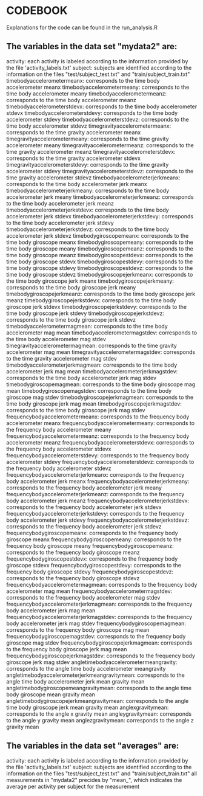 # CODEBOOK
Explanations for the code can be found in the run_analysis.R

## The variables in the data set "mydata2" are:
 activity: each activity is labeled according to the information provided by the file 'activity_labels.txt'
 subject: subjects are identified according to the information on the files "test/subject_test.txt" and "train/subject_train.txt"
 timebodyaccelerometermeanx: corresponds to the time body accelerometer meanx
 timebodyaccelerometermeany: corresponds to the time body accelerometer meany
 timebodyaccelerometermeanz: corresponds to the time body accelerometer meanz
 timebodyaccelerometerstdevx: corresponds to the time body accelerometer stdevx
 timebodyaccelerometerstdevy: corresponds to the time body accelerometer stdevy
 timebodyaccelerometerstdevz: corresponds to the time body accelerometer stdevz
 timegravityaccelerometermeanx: corresponds to the time gravity accelerometer meanx
 timegravityaccelerometermeany: corresponds to the time gravity accelerometer meany
 timegravityaccelerometermeanz: corresponds to the time gravity accelerometer meanz
 timegravityaccelerometerstdevx: corresponds to the time gravity accelerometer stdevx
 timegravityaccelerometerstdevy: corresponds to the time gravity accelerometer stdevy
 timegravityaccelerometerstdevz: corresponds to the time gravity accelerometer stdevz
 timebodyaccelerometerjerkmeanx: corresponds to the time body accelerometer jerk meanx
 timebodyaccelerometerjerkmeany: corresponds to the time body accelerometer jerk meany
 timebodyaccelerometerjerkmeanz: corresponds to the time body accelerometer jerk meanz
 timebodyaccelerometerjerkstdevx: corresponds to the time body accelerometer jerk stdevx
 timebodyaccelerometerjerkstdevy: corresponds to the time body accelerometer jerk stdevy
 timebodyaccelerometerjerkstdevz: corresponds to the time body accelerometer jerk stdevz
 timebodygiroscopemeanx: corresponds to the time body giroscope meanx
 timebodygiroscopemeany: corresponds to the time body giroscope meany
 timebodygiroscopemeanz: corresponds to the time body giroscope meanz
 timebodygiroscopestdevx: corresponds to the time body giroscope stdevx
 timebodygiroscopestdevy: corresponds to the time body giroscope stdevy
 timebodygiroscopestdevz: corresponds to the time body giroscope stdevz
 timebodygiroscopejerkmeanx: corresponds to the time body giroscope jerk meanx
 timebodygiroscopejerkmeany: corresponds to the time body giroscope jerk meany
 timebodygiroscopejerkmeanz: corresponds to the time body giroscope jerk meanz
 timebodygiroscopejerkstdevx: corresponds to the time body giroscope jerk stdevx
 timebodygiroscopejerkstdevy: corresponds to the time body giroscope jerk stdevy
 timebodygiroscopejerkstdevz: corresponds to the time body giroscope jerk stdevz
 timebodyaccelerometermagmean: corresponds to the time body accelerometer mag mean
 timebodyaccelerometermagstdev: corresponds to the time body accelerometer mag stdev
 timegravityaccelerometermagmean: corresponds to the time gravity accelerometer mag mean
 timegravityaccelerometermagstdev: corresponds to the time gravity accelerometer mag stdev
 timebodyaccelerometerjerkmagmean: corresponds to the time body accelerometer jerk mag mean
 timebodyaccelerometerjerkmagstdev: corresponds to the time body accelerometer jerk mag stdev
 timebodygiroscopemagmean: corresponds to the time body giroscope mag mean
 timebodygiroscopemagstdev: corresponds to the time body giroscope mag stdev
 timebodygiroscopejerkmagmean: corresponds to the time body giroscope jerk mag mean
 timebodygiroscopejerkmagstdev: corresponds to the time body giroscope jerk mag stdev
 frequencybodyaccelerometermeanx: corresponds to the frequency body accelerometer meanx
 frequencybodyaccelerometermeany: corresponds to the frequency body accelerometer meany
 frequencybodyaccelerometermeanz: corresponds to the frequency body accelerometer meanz
 frequencybodyaccelerometerstdevx: corresponds to the frequency body accelerometer stdevx
 frequencybodyaccelerometerstdevy: corresponds to the frequency body accelerometer stdevy
 frequencybodyaccelerometerstdevz: corresponds to the frequency body accelerometer stdevz
 frequencybodyaccelerometerjerkmeanx: corresponds to the frequency body accelerometer jerk meanx
 frequencybodyaccelerometerjerkmeany: corresponds to the frequency body accelerometer jerk meany
 frequencybodyaccelerometerjerkmeanz: corresponds to the frequency body accelerometer jerk meanz
 frequencybodyaccelerometerjerkstdevx: corresponds to the frequency body accelerometer jerk stdevx
 frequencybodyaccelerometerjerkstdevy: corresponds to the frequency body accelerometer jerk stdevy
 frequencybodyaccelerometerjerkstdevz: corresponds to the frequency body accelerometer jerk stdevz
 frequencybodygiroscopemeanx: corresponds to the frequency body giroscope meanx
 frequencybodygiroscopemeany: corresponds to the frequency body giroscope meany
 frequencybodygiroscopemeanz: corresponds to the frequency body giroscope meanz
 frequencybodygiroscopestdevx: corresponds to the frequency body giroscope stdevx
 frequencybodygiroscopestdevy: corresponds to the frequency body giroscope stdevy
 frequencybodygiroscopestdevz: corresponds to the frequency body giroscope stdevz
 frequencybodyaccelerometermagmean: corresponds to the frequency body accelerometer mag mean
 frequencybodyaccelerometermagstdev: corresponds to the frequency body accelerometer mag stdev
 frequencybodyaccelerometerjerkmagmean: corresponds to the frequency body accelerometer jerk mag mean
 frequencybodyaccelerometerjerkmagstdev: corresponds to the frequency body accelerometer jerk mag stdev
 frequencybodygiroscopemagmean: corresponds to the frequency body giroscope mag mean
 frequencybodygiroscopemagstdev: corresponds to the frequency body giroscope mag stdev
 frequencybodygiroscopejerkmagmean: corresponds to the frequency body giroscope jerk mag mean
 frequencybodygiroscopejerkmagstdev: corresponds to the frequency body giroscope jerk mag stdev
 angletimebodyaccelerometermeangravity: corresponds to the angle time body accelerometer meangravity
 angletimebodyaccelerometerjerkmeangravitymean: corresponds to the angle time body accelerometer jerk mean gravity mean
 angletimebodygiroscopemeangravitymean: corresponds to the angle time body giroscope mean gravity mean
 angletimebodygiroscopejerkmeangravitymean: corresponds to the angle time body giroscope jerk mean gravity mean
 anglexgravitymean: corresponds to the angle x gravity mean
 angleygravitymean: corresponds to the angle y gravity mean
 anglezgravitymean: corresponds to the angle z gravity mean



## The variables in the data set "averages" are:
 activity: each activity is labeled according to the information provided by the file 'activity_labels.txt'
 subject: subjects are identified according to the information on the files "test/subject_test.txt" and "train/subject_train.txt"
 all measurements in "mydata2" precides by "mean_", which indicates the average per activity per subject for the measurement
